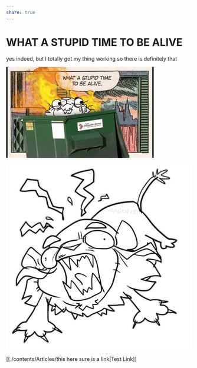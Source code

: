 ```yaml
---
share: true
---
```


# WHAT A STUPID TIME TO BE ALIVE
yes indeed, but I totally got my thing working so there is definitely that

![](./images/stupidesttimetobealive.gif)


![](./images/ralienaaaaa.png)



[[./contents/Articles/this here sure is a link|Test Link]]